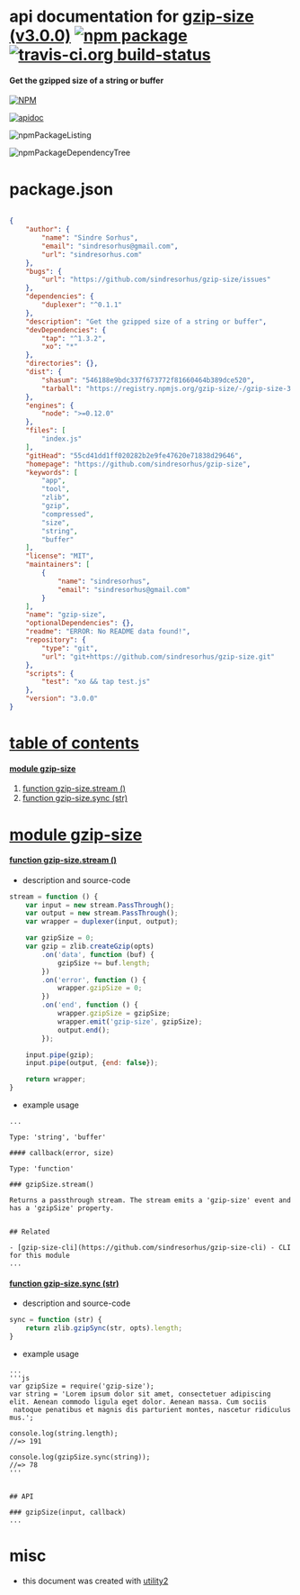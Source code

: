 # api documentation for  [gzip-size (v3.0.0)](https://github.com/sindresorhus/gzip-size)  [![npm package](https://img.shields.io/npm/v/npmdoc-gzip-size.svg?style=flat-square)](https://www.npmjs.org/package/npmdoc-gzip-size) [![travis-ci.org build-status](https://api.travis-ci.org/npmdoc/node-npmdoc-gzip-size.svg)](https://travis-ci.org/npmdoc/node-npmdoc-gzip-size)
#### Get the gzipped size of a string or buffer

[![NPM](https://nodei.co/npm/gzip-size.png?downloads=true)](https://www.npmjs.com/package/gzip-size)

[![apidoc](https://npmdoc.github.io/node-npmdoc-gzip-size/build/screenCapture.buildNpmdoc.browser._2Fhome_2Ftravis_2Fbuild_2Fnpmdoc_2Fnode-npmdoc-gzip-size_2Ftmp_2Fbuild_2Fapidoc.html.png)](https://npmdoc.github.io/node-npmdoc-gzip-size/build/apidoc.html)

![npmPackageListing](https://npmdoc.github.io/node-npmdoc-gzip-size/build/screenCapture.npmPackageListing.svg)

![npmPackageDependencyTree](https://npmdoc.github.io/node-npmdoc-gzip-size/build/screenCapture.npmPackageDependencyTree.svg)



# package.json

```json

{
    "author": {
        "name": "Sindre Sorhus",
        "email": "sindresorhus@gmail.com",
        "url": "sindresorhus.com"
    },
    "bugs": {
        "url": "https://github.com/sindresorhus/gzip-size/issues"
    },
    "dependencies": {
        "duplexer": "^0.1.1"
    },
    "description": "Get the gzipped size of a string or buffer",
    "devDependencies": {
        "tap": "^1.3.2",
        "xo": "*"
    },
    "directories": {},
    "dist": {
        "shasum": "546188e9bdc337f673772f81660464b389dce520",
        "tarball": "https://registry.npmjs.org/gzip-size/-/gzip-size-3.0.0.tgz"
    },
    "engines": {
        "node": ">=0.12.0"
    },
    "files": [
        "index.js"
    ],
    "gitHead": "55cd41dd1ff020282b2e9fe47620e71838d29646",
    "homepage": "https://github.com/sindresorhus/gzip-size",
    "keywords": [
        "app",
        "tool",
        "zlib",
        "gzip",
        "compressed",
        "size",
        "string",
        "buffer"
    ],
    "license": "MIT",
    "maintainers": [
        {
            "name": "sindresorhus",
            "email": "sindresorhus@gmail.com"
        }
    ],
    "name": "gzip-size",
    "optionalDependencies": {},
    "readme": "ERROR: No README data found!",
    "repository": {
        "type": "git",
        "url": "git+https://github.com/sindresorhus/gzip-size.git"
    },
    "scripts": {
        "test": "xo && tap test.js"
    },
    "version": "3.0.0"
}
```



# <a name="apidoc.tableOfContents"></a>[table of contents](#apidoc.tableOfContents)

#### [module gzip-size](#apidoc.module.gzip-size)
1.  [function <span class="apidocSignatureSpan">gzip-size.</span>stream ()](#apidoc.element.gzip-size.stream)
1.  [function <span class="apidocSignatureSpan">gzip-size.</span>sync (str)](#apidoc.element.gzip-size.sync)



# <a name="apidoc.module.gzip-size"></a>[module gzip-size](#apidoc.module.gzip-size)

#### <a name="apidoc.element.gzip-size.stream"></a>[function <span class="apidocSignatureSpan">gzip-size.</span>stream ()](#apidoc.element.gzip-size.stream)
- description and source-code
```javascript
stream = function () {
	var input = new stream.PassThrough();
	var output = new stream.PassThrough();
	var wrapper = duplexer(input, output);

	var gzipSize = 0;
	var gzip = zlib.createGzip(opts)
		.on('data', function (buf) {
			gzipSize += buf.length;
		})
		.on('error', function () {
			wrapper.gzipSize = 0;
		})
		.on('end', function () {
			wrapper.gzipSize = gzipSize;
			wrapper.emit('gzip-size', gzipSize);
			output.end();
		});

	input.pipe(gzip);
	input.pipe(output, {end: false});

	return wrapper;
}
```
- example usage
```shell
...

Type: 'string', 'buffer'

#### callback(error, size)

Type: 'function'

### gzipSize.stream()

Returns a passthrough stream. The stream emits a 'gzip-size' event and has a 'gzipSize' property.


## Related

- [gzip-size-cli](https://github.com/sindresorhus/gzip-size-cli) - CLI for this module
...
```

#### <a name="apidoc.element.gzip-size.sync"></a>[function <span class="apidocSignatureSpan">gzip-size.</span>sync (str)](#apidoc.element.gzip-size.sync)
- description and source-code
```javascript
sync = function (str) {
	return zlib.gzipSync(str, opts).length;
}
```
- example usage
```shell
...
'''js
var gzipSize = require('gzip-size');
var string = 'Lorem ipsum dolor sit amet, consectetuer adipiscing elit. Aenean commodo ligula eget dolor. Aenean massa. Cum sociis
 natoque penatibus et magnis dis parturient montes, nascetur ridiculus mus.';

console.log(string.length);
//=> 191

console.log(gzipSize.sync(string));
//=> 78
'''


## API

### gzipSize(input, callback)
...
```



# misc
- this document was created with [utility2](https://github.com/kaizhu256/node-utility2)
